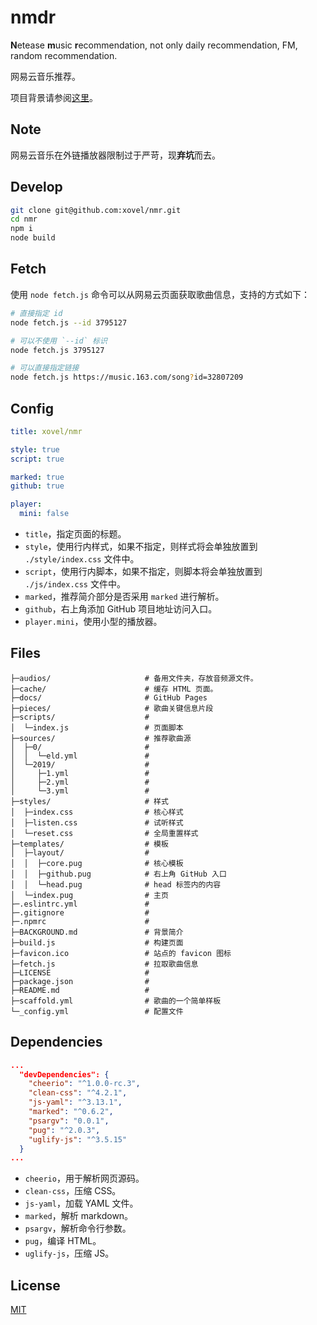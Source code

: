 # nmdr

**N**etease **m**usic **r**ecommendation, not only daily recommendation, FM, random recommendation.

网易云音乐推荐。

项目背景请参阅[这里](./BACKGROUND.md)。

## Note

网易云音乐在外链播放器限制过于严苛，现**弃坑**而去。

## Develop

```bash
git clone git@github.com:xovel/nmr.git
cd nmr
npm i
node build
```

## Fetch

使用 `node fetch.js` 命令可以从网易云页面获取歌曲信息，支持的方式如下：

```bash
# 直接指定 id
node fetch.js --id 3795127
```
```bash
# 可以不使用 `--id` 标识
node fetch.js 3795127
```
```bash
# 可以直接指定链接
node fetch.js https://music.163.com/song?id=32807209
```

## Config

```yml
title: xovel/nmr

style: true
script: true

marked: true
github: true

player:
  mini: false
```

- `title`，指定页面的标题。
- `style`，使用行内样式，如果不指定，则样式将会单独放置到 `./style/index.css` 文件中。
- `script`，使用行内脚本，如果不指定，则脚本将会单独放置到 `./js/index.css` 文件中。
- `marked`，推荐简介部分是否采用 `marked` 进行解析。
- `github`，右上角添加 GitHub 项目地址访问入口。
- `player.mini`，使用小型的播放器。

## Files

```
├─audios/                     # 备用文件夹，存放音频源文件。
├─cache/                      # 缓存 HTML 页面。
├─docs/                       # GitHub Pages
├─pieces/                     # 歌曲关键信息片段
├─scripts/                    #
│  └─index.js                 # 页面脚本
├─sources/                    # 推荐歌曲源
│  ├─0/                       #
│  │  └─eld.yml               #
│  └─2019/                    #
│     ├─1.yml                 #
│     ├─2.yml                 #
│     └─3.yml                 #
├─styles/                     # 样式
│  ├─index.css                # 核心样式
│  ├─listen.css               # 试听样式
│  └─reset.css                # 全局重置样式
├─templates/                  # 模板
│  ├─layout/                  #
│  │  ├─core.pug              # 核心模板
│  │  ├─github.pug            # 右上角 GitHub 入口
│  │  └─head.pug              # head 标签内的内容
│  └─index.pug                # 主页
├─.eslintrc.yml               #
├─.gitignore                  #
├─.npmrc                      #
├─BACKGROUND.md               # 背景简介
├─build.js                    # 构建页面
├─favicon.ico                 # 站点的 favicon 图标
├─fetch.js                    # 拉取歌曲信息
├─LICENSE                     #
├─package.json                #
├─README.md                   #
├─scaffold.yml                # 歌曲的一个简单样板
└─_config.yml                 # 配置文件
```

## Dependencies

```json
...
  "devDependencies": {
    "cheerio": "^1.0.0-rc.3",
    "clean-css": "^4.2.1",
    "js-yaml": "^3.13.1",
    "marked": "^0.6.2",
    "psargv": "0.0.1",
    "pug": "^2.0.3",
    "uglify-js": "^3.5.15"
  }
...
```

- `cheerio`，用于解析网页源码。
- `clean-css`，压缩 CSS。
- `js-yaml`，加载 YAML 文件。
- `marked`，解析 markdown。
- `psargv`，解析命令行参数。
- `pug`，编译 HTML。
- `uglify-js`，压缩 JS。

## License

[MIT](./LICENSE)
